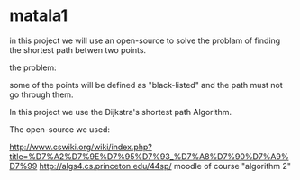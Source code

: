 # matala1

in this project we will use an open-source to solve the problam of finding the shortest path betwen two points.

the problem:

some of the points will be defined as "black-listed" and the path must not go through them.

In this project we use the Dijkstra's shortest path Algorithm.

The open-source we used:

http://www.cswiki.org/wiki/index.php?title=%D7%A2%D7%9E%D7%95%D7%93_%D7%A8%D7%90%D7%A9%D7%99
http://algs4.cs.princeton.edu/44sp/
moodle of course "algorithm 2"


